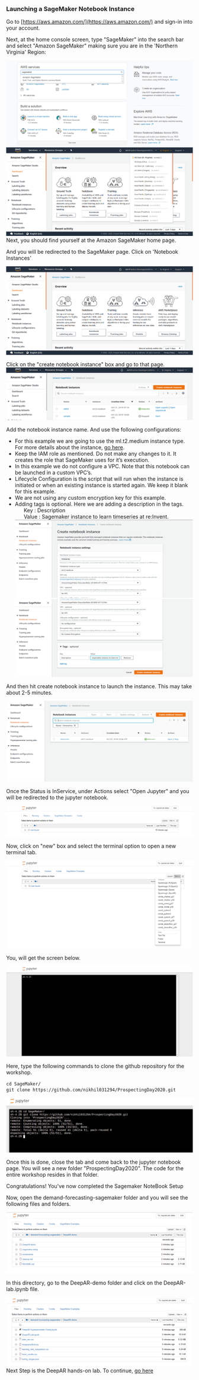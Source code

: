 ### Launching a SageMaker Notebook Instance

Go to [https://aws.amazon.com/](https://aws.amazon.com/) and sign-in into your account.

Next, at the home console screen, type "SageMaker" into the search bar and select "Amazon SageMaker" making sure you are in the 'Northern Virginia' Region:

![Alt text](../screenshots/setup7.PNG)
![Alt text](../screenshots/regionuseast1.png)
Next, you should find yourself at the Amazon SageMaker home page.
<!--If you come accross such a page, select "US East 1 (N. Virginia)" from the drop-down menu.

<!--![Alt text](../screenshots/setup9.PNG) -->

And you will be redirected to the SageMaker page. Click on 'Notebook Instances'

![Alt text](../screenshots/Sagemaker.png)

Click on the "create notebook instance" box and go to that page.
![Alt text](../screenshots/Screenshot.png)



Add the notebook instance name. And use the following configurations:<br>
* For this example we are going to use the ml.t2.medium instance type. For more details about the instance, [go here](https://aws.amazon.com/sagemaker/pricing/instance-types/).<br>
* Keep the IAM role as mentioned. Do not make any changes to it. It creates the role that SageMaker uses for it’s execution.<br>
* In this example we do not configure a VPC. Note that this notebook can be launched in a custom VPC’s.<br>
* Lifecycle Configuration is the script that will run when the instance is initiated or when an existing instance is started again. We keep it blank for this example.<br>
* We are not using any custom encryption key for this example.<br>
* Adding tags is optional. Here we are adding a description in the tags.<br>
&nbsp;&nbsp;&nbsp;&nbsp;&nbsp;&nbsp;Key : Description<br>
&nbsp;&nbsp;&nbsp;&nbsp;&nbsp;&nbsp;Value : Sagemaker instance to learn timeseries at re:Invent.
![Alt text](../screenshots/setup3.PNG)
![Alt text](../screenshots/setup4.PNG)


And then hit create notebook instance to launch the instance. This may take about 2-5 minutes.

![Alt text](../screenshots/setup12.PNG)

Once the Status is InService, under Actions select "Open Jupyter" and you will be redirected to the jupyter notebook.

![Alt text](../screenshots/setup14.PNG)

Now, click on "new" box and select the terminal option to open a new terminal tab.

![Alt text](../screenshots/setup15.PNG)

You, will get the screen below.

![Alt text](../screenshots/setup16.PNG)

Here, type the following commands to clone the github repository for the workshop.<br>
```shell
cd SageMaker/
git clone https://github.com/nikhil031294/ProspectingDay2020.git
```
![Alt text](../screenshots/setup19.PNG)

Once this is done, close the tab and come back to the jupyter notebook page. You will see a new folder "ProspectingDay2020". The code for the entire workshop resides in that folder.

<!--![Alt text](../screenshots/setup18.PNG)-->

Congratulations! You've now completed the Sagemaker NoteBook Setup

Now, open the demand-forecasting-sagemaker folder and you will see the following files and folders.

![Alt text](../screenshots/setup34.PNG)

In this directory, go to the DeepAR-demo folder and click on the DeepAR-lab.ipynb file.

![Alt text](../screenshots/setup35.PNG)
Next Step is the DeepAR hands-on lab. To continue, [go here](../DeepAR-demo/DeepAR-Lab.ipynb)
